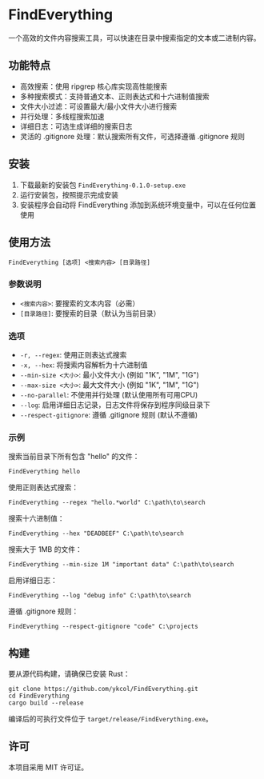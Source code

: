# FindEverything

一个高效的文件内容搜索工具，可以快速在目录中搜索指定的文本或二进制内容。

## 功能特点

- 高效搜索：使用 ripgrep 核心库实现高性能搜索
- 多种搜索模式：支持普通文本、正则表达式和十六进制值搜索
- 文件大小过滤：可设置最大/最小文件大小进行搜索
- 并行处理：多线程搜索加速
- 详细日志：可选生成详细的搜索日志
- 灵活的 .gitignore 处理：默认搜索所有文件，可选择遵循 .gitignore 规则

## 安装

1. 下载最新的安装包 `FindEverything-0.1.0-setup.exe`
2. 运行安装包，按照提示完成安装
3. 安装程序会自动将 FindEverything 添加到系统环境变量中，可以在任何位置使用

## 使用方法

```
FindEverything [选项] <搜索内容> [目录路径]
```

### 参数说明

- `<搜索内容>`: 要搜索的文本内容（必需）
- `[目录路径]`: 要搜索的目录（默认为当前目录）

### 选项

- `-r, --regex`: 使用正则表达式搜索
- `-x, --hex`: 将搜索内容解析为十六进制值
- `--min-size <大小>`: 最小文件大小 (例如 "1K", "1M", "1G")
- `--max-size <大小>`: 最大文件大小 (例如 "1K", "1M", "1G")
- `--no-parallel`: 不使用并行处理 (默认使用所有可用CPU)
- `--log`: 启用详细日志记录，日志文件将保存到程序同级目录下
- `--respect-gitignore`: 遵循 .gitignore 规则 (默认不遵循)

### 示例

搜索当前目录下所有包含 "hello" 的文件：
```
FindEverything hello
```

使用正则表达式搜索：
```
FindEverything --regex "hello.*world" C:\path\to\search
```

搜索十六进制值：
```
FindEverything --hex "DEADBEEF" C:\path\to\search
```

搜索大于 1MB 的文件：
```
FindEverything --min-size 1M "important data" C:\path\to\search
```

启用详细日志：
```
FindEverything --log "debug info" C:\path\to\search
```

遵循 .gitignore 规则：
```
FindEverything --respect-gitignore "code" C:\projects
```

## 构建

要从源代码构建，请确保已安装 Rust：

```
git clone https://github.com/ykcol/FindEverything.git
cd FindEverything
cargo build --release
```

编译后的可执行文件位于 `target/release/FindEverything.exe`。

## 许可

本项目采用 MIT 许可证。 